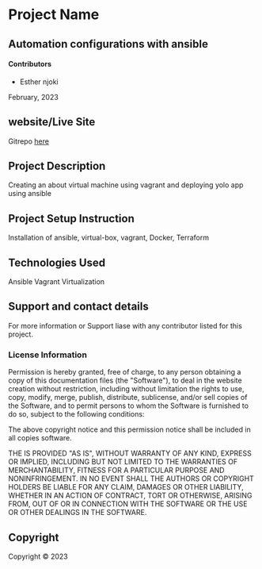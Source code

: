 # Project Name

## Automation configurations with ansible

#### Contributors

- Esther njoki

February, 2023

## website/Live Site

Gitrepo [here](https://github.com/Esthernjoki/WEEK-9-IP.git)

## Project Description

Creating an about virtual machine using vagrant and deploying yolo app using ansible

## Project Setup Instruction

Installation of ansible, virtual-box, vagrant, Docker, Terraform

## Technologies Used

Ansible
Vagrant
Virtualization

## Support and contact details

For more information or Support liase with any contributor listed for this project.

### License Information

Permission is hereby granted, free of charge, to any person obtaining a copy
of this documentation files (the "Software"), to deal
in the website creation without restriction, including without limitation the rights
to use, copy, modify, merge, publish, distribute, sublicense, and/or sell
copies of the Software, and to permit persons to whom the Software is
furnished to do so, subject to the following conditions:

The above copyright notice and this permission notice shall be included in all
copies software.

THE IS PROVIDED "AS IS", WITHOUT WARRANTY OF ANY KIND, EXPRESS OR
IMPLIED, INCLUDING BUT NOT LIMITED TO THE WARRANTIES OF MERCHANTABILITY,
FITNESS FOR A PARTICULAR PURPOSE AND NONINFRINGEMENT. IN NO EVENT SHALL THE
AUTHORS OR COPYRIGHT HOLDERS BE LIABLE FOR ANY CLAIM, DAMAGES OR OTHER
LIABILITY, WHETHER IN AN ACTION OF CONTRACT, TORT OR OTHERWISE, ARISING FROM,
OUT OF OR IN CONNECTION WITH THE SOFTWARE OR THE USE OR OTHER DEALINGS IN THE
SOFTWARE.

## Copyright

Copyright &copy; 2023
